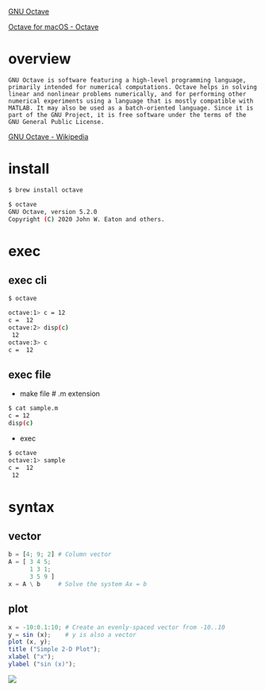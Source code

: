 [GNU Octave](https://www.gnu.org/software/octave/)

[Octave for macOS - Octave](https://wiki.octave.org/Octave_for_macOS)

# overview

```
GNU Octave is software featuring a high-level programming language, primarily intended for numerical computations. Octave helps in solving linear and nonlinear problems numerically, and for performing other numerical experiments using a language that is mostly compatible with MATLAB. It may also be used as a batch-oriented language. Since it is part of the GNU Project, it is free software under the terms of the GNU General Public License.
```

[GNU Octave - Wikipedia](https://en.wikipedia.org/wiki/GNU_Octave)


# install

```sh
$ brew install octave

$ octave
GNU Octave, version 5.2.0
Copyright (C) 2020 John W. Eaton and others.
```

# exec

## exec cli

```sh
$ octave
```

```sh
octave:1> c = 12
c =  12
octave:2> disp(c)
 12
octave:3> c
c =  12
```

## exec file 

- make file # .m extension

```sh
$ cat sample.m
c = 12
disp(c)
```

- exec

```sh
$ octave
octave:1> sample
c =  12
 12
```


# syntax

## vector

```octave
b = [4; 9; 2] # Column vector
A = [ 3 4 5;
      1 3 1;
      3 5 9 ]
x = A \ b     # Solve the system Ax = b
```

## plot

```octave
x = -10:0.1:10; # Create an evenly-spaced vector from -10..10
y = sin (x);    # y is also a vector
plot (x, y);
title ("Simple 2-D Plot");
xlabel ("x");
ylabel ("sin (x)");
```

![](https://i.gyazo.com/7f55e1e0c3800d910f965d373cdfc11d.png)


